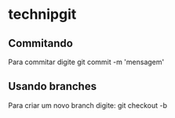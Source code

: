 # technipgit

## Commitando

Para commitar digite git commit -m 'mensagem'

## Usando branches

Para criar um novo branch digite: git checkout -b <nome do branch>
